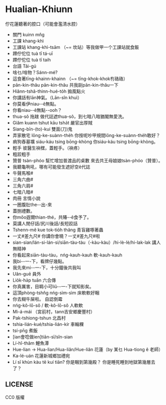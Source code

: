 # Hualian-Khiunn
佇花蓮聽著的腔口（可能會濫清水腔）

* 關門 kuinn mn̂g
* 工課 khang-khì
* 工課站 khang-khì-tsām （~= 坎站）等我做甲一个工課站就食飯 
* 蹛佇佗位 tuà tī tá-uī
* 蹛佇佗位 tuà tī taih
* 台語 Tâi-gú
* 啥乜/啥物？Sánn-mé?
* 這食著tīng-khainn-khainn （~= tīng-khok-khok𠕇硞硞）
* pān-kin-thâu pān-kin-thâu 共我剾pān-kin-thâu一下
* Hiânn-tshâ-thinn-hué-to̍h 搧風點火
* 你講話有lān神氣。（Lān-sîn khuì）
* 你莫看伊niau--ê無點。
* 你看niau--ê無點--ooh？
* thua-sô 拖趖 做代誌遮thua-sô，到七暗八暗猶閣無愛洗。
* Giâm kuann tshut kāu tsha̍t 嚴官出厚賊
* Siang-bīn-(to)-kuí 雙面(刀)鬼
* 弄家散宅 lōng-ke-suànn-the̍h 你按呢吵甲規間lōng-ke-suànn-the̍h敢好？
* 痟狗舂墓壙 siáu-káu tsing bōng-khòng 你siáu-káu tsing bōng-khòng。
* 輕手 彼醫生袂䆀，蓋輕手。（袂疼）
* 粗跤粗手
* 贊普 tsàn-phóo 幫忙增加普渡品的桌數 來去共王母娘娘tsàn-phóo（贊普）。
* 我聽龜咧吼，哪有可能發生遮好空ê代誌
* 牛聲馬喉#
* 三角六曲#
* 三角六肩#
* 七暗八暗#
* 肉冊 言情小說
* 一圈腹肚the--出-來
* 蓋捌禮數。
* 你mőo遐爾thian-thé，共賰--ê食予了。
* 莫講人閒仔話/尻川後話/長短跤話
* Tshenn-mê kue tok-tio̍h thâng 青盲雞啄著蟲
* 一丈#差九尺# 你講你會曉？一丈#差九尺#啦
* sian-sian/lán-si-lán-si/siān-tàu-tàu（-kàu-kàu）/hi-lè-lè/hi-lak-lak 講人無精神
* 你看起來siān-tàu-tàu，nńg-kauh-kauh 軟-kauh-kauh
* 我bi--一-下，看牌仔幾點。
* 我先來mi--一-下，十分鐘後共我叫
* Uân-guē 員外
* Lio̍k-ha̍p tuān 六合傳
* 你真厲害，目睭小可liû--一-下就知影矣。
* 這頂phòng-tshn̂g nńg-sìm-sìm 床軟軟好睏
* 你去糊牛屎啦。 自認倒霉
* nńg-kô-lō-sô / 軟-kô-lō-sô 人軟軟
* Mi-á-mái （宮前村，tann吉安鄉慶豐村）
* Pak-tshiong-tshun 北昌村
* tshia-lián-kué/tshia-lián-kír 車輪粿
* tsí-pn̄g 煮飯
* [ian會唸做ien]tiān-sī/sîn-sian
* Lí-hî-thâm 鯉魚潭
* Hue-lian -> Hua-lian/Hua-liân/Hue-liân 花蓮（by 某乜 Hua-tiong ê 老師）
* Ka-lé-uán 花蓮新城鄉加禮宛
* Lí sī khùn kàu tē kuí tiān? 你是睏到第幾殿？ 你是睡死睡到地獄第幾層去了？

## LICENSE
CC0 版權
